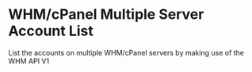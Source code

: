 # WHM/cPanel Multiple Server Account List

List the accounts on multiple WHM/cPanel servers by making use of the WHM API V1
